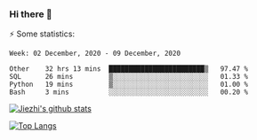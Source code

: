 ### Hi there 👋

⚡ Some statistics:

<!--START_SECTION:waka-->
```text
Week: 02 December, 2020 - 09 December, 2020

Other    32 hrs 13 mins  ████████████████████████▒   97.47 % 
SQL      26 mins         ▒░░░░░░░░░░░░░░░░░░░░░░░░   01.33 % 
Python   19 mins         ▒░░░░░░░░░░░░░░░░░░░░░░░░   01.00 % 
Bash     3 mins          ░░░░░░░░░░░░░░░░░░░░░░░░░   00.20 % 
```
<!--END_SECTION:waka-->

[![Jiezhi's github stats](https://github-readme-stats.vercel.app/api?username=Jiezhi&show_icons=true)](https://github.com/Jiezhi/github-readme-stats)

[![Top Langs](https://github-readme-stats.vercel.app/api/top-langs/?username=Jiezhi&hide=javascript,html)](https://github.com/Jiezhi/github-readme-stats)
<!--
**Jiezhi/Jiezhi** is a ✨ _special_ ✨ repository because its `README.md` (this file) appears on your GitHub profile.

Here are some ideas to get you started:

- 🔭 I’m currently working on ...
- 🌱 I’m currently learning ...
- 👯 I’m looking to collaborate on ...
- 🤔 I’m looking for help with ...
- 💬 Ask me about ...
- 📫 How to reach me: ...
- 😄 Pronouns: ...
- ⚡ Fun fact: ...
-->

